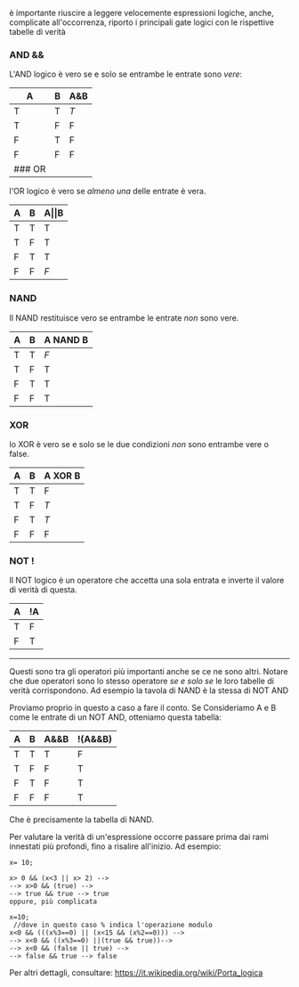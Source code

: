 è importante riuscire a leggere velocemente espressioni logiche, anche, complicate all'occorrenza, riporto i principali gate logici con le rispettive tabelle di verità

### AND &&
L'AND logico è vero se e solo se entrambe le entrate sono *vere*:

| A   | B   | A&B |
| --- | --- | --- |
| T   | T   | *T* |
| T   | F   | F   |
| F   | T   | F   |
| F   | F   | F   |
### OR ||
l'OR logico è vero se *almeno una* delle entrate è vera.

| A   | B   | A\|\|B |
| --- | --- | ------ |
| T   | T   | T      |
| T   | F   | T      |
| F   | T   | T      |
| F   | F   | *F*    |
### NAND
Il NAND restituisce vero se entrambe le entrate *non* sono vere.

| A   | B   | A NAND B |
| --- | --- | -------- |
| T   | T   | *F*      |
| T   | F   | T        |
| F   | T   | T        |
| F   | F   | T        |


### XOR
lo XOR è vero se e solo se le due condizioni *non* sono entrambe vere o false.

| A   | B   | A XOR B |
| --- | --- | ------- |
| T   | T   | F       |
| T   | F   | *T*     |
| F   | T   | *T*     |
| F   | F   | F       |

### NOT !
Il NOT logico è un operatore che accetta una sola entrata e inverte il valore di verità di questa.

| A   | !A  |
| --- | --- |
| T   | F   |
| F   | T   |

------------
Questi sono tra gli operatori più importanti anche se ce ne sono altri. Notare che due operatori sono lo stesso operatore *se e solo se* le loro tabelle di verità corrispondono. Ad esempio la tavola di NAND è la stessa di NOT AND

Proviamo proprio in questo a caso a fare il conto. Se Consideriamo A e B come le entrate di un NOT AND, otteniamo questa tabella:

| A   | B   | A&&B | !(A&&B) |
| --- | --- | ---- | ------- |
| T   | T   | T    | F       |
| T   | F   | F    | T       |
| F   | T   | F    | T       |
| F   | F   | F    | T       |
Che è precisamente la tabella di NAND.


Per valutare la verità di un'espressione occorre passare prima dai rami innestati più profondi, fino a risalire all'inizio. Ad esempio:
```
x= 10;

x> 0 && (x<3 || x> 2) -->
--> x>0 && (true) -->
--> true && true --> true
oppure, più complicata

x=10;
 //dove in questo caso % indica l'operazione modulo
x<0 && (((x%3==0) || (x<15 && (x%2==0))) -->
--> x<0 && ((x%3==0) ||(true && true))-->
--> x<0 && (false || true) -->
--> false && true --> false
```

Per altri dettagli, consultare:
https://it.wikipedia.org/wiki/Porta_logica
